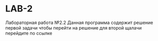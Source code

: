 # LAB-2
Лабораторная работа №2.2
Данная программа содержит решение первой задачи чтобы перейти на решение для второй щалачи перейдите по ссылке
